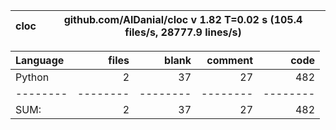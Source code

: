 cloc|github.com/AlDanial/cloc v 1.82  T=0.02 s (105.4 files/s, 28777.9 lines/s)
--- | ---

Language|files|blank|comment|code
:-------|-------:|-------:|-------:|-------:
Python|2|37|27|482
--------|--------|--------|--------|--------
SUM:|2|37|27|482
